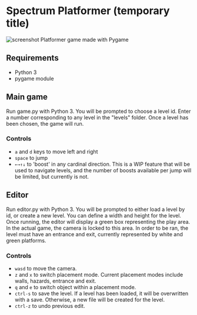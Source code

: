# Spectrum Platformer (temporary title)
![screenshot](https://user-images.githubusercontent.com/30571778/40794783-18333c7c-64f8-11e8-92fa-c9b667f0a3d2.png)
Platformer game made with Pygame

## Requirements
- Python 3
- pygame module

## Main game
Run game.py with Python 3. You will be prompted to choose a level id. Enter a number corresponding to any level in the "levels" folder. Once a level has been chosen, the game will run.

### Controls
- `a` and `d` keys to move left and right
- `space` to jump
- `←→↑↓` to 'boost' in any cardinal direction. This is a WIP feature that will be used to navigate levels, and the number of boosts available per jump will be limited, but currently is not.

## Editor
Run editor.py with Python 3. You will be prompted to either load a level by id, or create a new level. You can define a width and height for the level. Once running, the editor will display a green box representing the play area. In the actual game, the camera is locked to this area. In order to be ran, the level must have an entrance and exit, currently represented by white and green platforms.

### Controls
- `wasd` to move the camera.
- `z` and `x` to switch placement mode. Current placement modes include walls, hazards, entrance and exit.
- `q` and `e` to switch object within a placement mode.
- `ctrl-s` to save the level. If a level has been loaded, it will be overwritten with a save. Otherwise, a new file will be created for the level.
- `ctrl-z` to undo previous edit.
